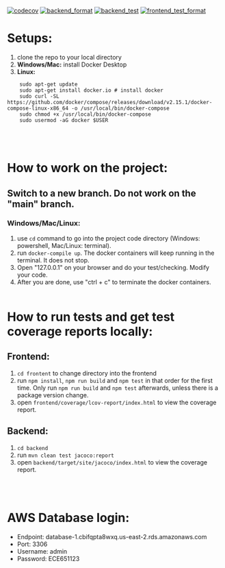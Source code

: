 [![codecov](https://codecov.io/gh/yiwei72/ECE651/branch/main/graph/badge.svg?token=1AZGLUY11I)](https://codecov.io/gh/yiwei72/ECE651)
[![backend_format](https://github.com/yiwei72/ECE651/actions/workflows/backend_format.yml/badge.svg?branch=main)](https://github.com/yiwei72/ECE651/actions/workflows/backend_format.yml)
[![backend_test](https://github.com/yiwei72/ECE651/actions/workflows/backend_test.yml/badge.svg?branch=main)](https://github.com/yiwei72/ECE651/actions/workflows/backend_test.yml)
[![frontend_test_format](https://github.com/yiwei72/ECE651/actions/workflows/frontend_test_format.yml/badge.svg?branch=main)](https://github.com/yiwei72/ECE651/actions/workflows/frontend_test_format.yml)
# Setups:
1. clone the repo to your local directory
2. **Windows/Mac:** install Docker Desktop
3. **Linux:** 
```
    sudo apt-get update
    sudo apt-get install docker.io # install docker
    sudo curl -SL https://github.com/docker/compose/releases/download/v2.15.1/docker-compose-linux-x86_64 -o /usr/local/bin/docker-compose
    sudo chmod +x /usr/local/bin/docker-compose
    sudo usermod -aG docker $USER
```
<br/><br/>

# How to work on the project:
## Switch to a new branch. Do not work on the "main" branch.

### Windows/Mac/Linux:
1. use `cd` command to go into the project code directory (Windows: powershell, Mac/Linux: terminal).
2. run `docker-compile up`. The docker containers will keep running in the terminal. It does not stop.
3. Open "127.0.0.1" on your browser and do your test/checking. Modify your code.
5. After you are done, use "ctrl + c" to terminate the docker containers.
<br/><br/>

# How to run tests and get test coverage reports locally:
## Frontend:
1. `cd frontent` to change directory into the frontend
2. run `npm install`, `npm run build` and `npm test` in that order for the first time. Only run `npm run build` and `npm test` afterwards, unless there is a package version change.
3. open `frontend/coverage/lcov-report/index.html` to view the coverage report.

## Backend:
1. `cd backend`
2. run `mvn clean test jacoco:report`
3. open `backend/target/site/jacoco/index.html` to view the coverage report.


<br/><br/>
# AWS Database login:
- Endpoint: database-1.cbifqpta8wxq.us-east-2.rds.amazonaws.com
- Port: 3306
- Username: admin
- Password: ECE651123
